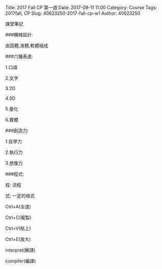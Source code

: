 Title: 2017 Fall CP 第一週
Date: 2017-09-11 11:00
Category: Course
Tags: 2017fall, CP
Slug: 40623250-2017-fall-cp-w1
Author: 40623250

課堂筆記

<!-- PELICAN_END_SUMMARY -->

###機械設計:

由固體,液體,軟體組成



###六種表達:

1.口語

2.文字

3.2D

4.3D

5.量化

6.實體



###創造力:

1.自學力

2.執行力

3.想像力



###程式:

程: 流程

式: 一定的格式



Ctrl+A(全選)

Ctrl+C(複製)

Ctrl+V(貼上)

Ctrl+E(放大)

interpret(解譯)

compiler(編譯)


